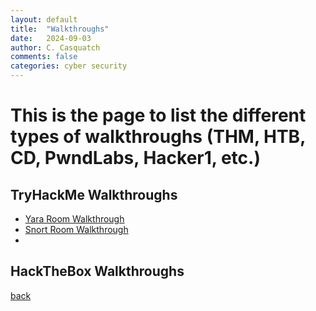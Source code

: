 ```yaml
---
layout: default
title:  "Walkthroughs"
date:   2024-09-03
author: C. Casquatch
comments: false
categories: cyber security
---
```


# This is the page to list the different types of walkthroughs (THM, HTB, CD, PwndLabs, Hacker1, etc.)

## TryHackMe Walkthroughs
* [Yara Room Walkthrough](_posts/Walkthroughs/THMwalkthroughs/2024-09-03-Yara-Walkthrough.html)
* [Snort Room Walkthrough](THMwalkthroughs/2024-09-03-Snort-Walkthrough.markdown)
* 
## HackTheBox Walkthroughs

[back](./index.md)
